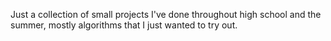 Just a collection of small projects I've done throughout high school and the summer, mostly algorithms that I just wanted to try out.
